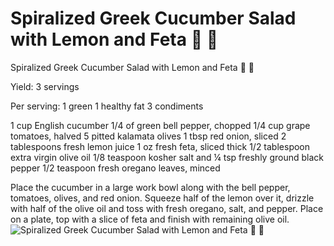 # Spiralized Greek Cucumber Salad with Lemon and Feta 🥒 🍋



Spiralized Greek Cucumber Salad with Lemon and Feta 🥒 🍋 

Yield:
3 servings

Per serving:
1 green
1 healthy fat
3 condiments

1 cup English cucumber
1/4 of green bell pepper, chopped
1/4 cup grape tomatoes, halved
5 pitted kalamata olives
1 tbsp red onion, sliced
2 tablespoons fresh lemon juice
1 oz fresh feta, sliced thick
1/2 tablespoon extra virgin olive oil
1/8 teaspoon kosher salt and ¼ tsp freshly ground black pepper
1/2 teaspoon fresh oregano leaves, minced

Place the cucumber in a large work bowl along with the bell pepper, tomatoes, olives, and red onion. 
Squeeze half of the lemon over it, drizzle with half of the olive oil and toss with fresh oregano, salt, and pepper. 
Place on a plate, top with a slice of feta and finish with remaining olive oil.
![Spiralized Greek Cucumber Salad with Lemon and Feta 🥒 🍋](/images/Spiralized%20Greek%20Cucumber%20Salad%20with%20Lemon%20and%20Feta%20🥒%20🍋.png)

